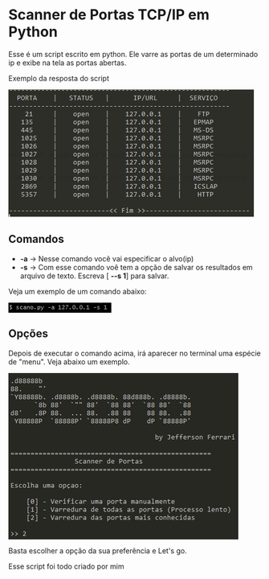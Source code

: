 # Scanner de Portas TCP/IP em Python

Esse é um script escrito em python. Ele varre as portas de um determinado ip e exibe na tela as portas abertas.


Exemplo da resposta do script

<img src="images/exemplo1.png">

## Comandos

* **-a** -> Nesse comando você vai especificar o alvo(ip)
* **-s** -> Com esse comando voê tem a opção de salvar os resultados em arquivo de texto. Escreva [ **--s 1**] para salvar.

Veja um exemplo de um comando abaixo:

<img src="images/comando.png" align="center" height="20px">

## Opções

Depois de executar o comando acima, irá aparecer no terminal uma espécie de "menu". Veja abaixo um exemplo.

<img src="images/exemplo2.png" align="center">

Basta escolher a opção da sua preferência e Let's go.

Esse script foi todo criado por mim
